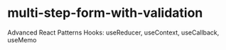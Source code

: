 # multi-step-form-with-validation
Advanced React Patterns
Hooks: useReducer, useContext, useCallback, useMemo
